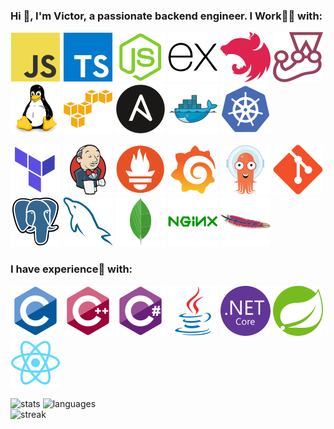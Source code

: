 ### Hi 👋, I'm Victor, a passionate backend engineer. I Work👨‍💻 with:

![javascript](assets/apps_tools/javascript.svg) 
![typescript](assets/apps_tools/typescript.svg)
![nodejs](assets/apps_tools/nodejs.svg)
![express](assets/apps_tools/express.svg)
![nestjs](assets/apps_tools/nestjs.svg)
![jest](assets/apps_tools/jest.svg)
![linux](assets/apps_tools/linux.svg)
![aws](assets/apps_tools/aws.svg)
![ansible](assets/apps_tools/ansible.svg)
![docker](assets/apps_tools/docker.svg)
![kubernetes](assets/apps_tools/kubernetes.svg)<br/>

![terraform](assets/apps_tools/terraform.svg)
![jenkins](assets/apps_tools/jenkins.svg)
![prometheus](assets/apps_tools/prometheus.svg)
![grafana](assets/apps_tools/grafana.svg)
![argocd](assets/apps_tools/argocd.svg)
![git](assets/apps_tools/git.svg)
![postgresql](assets/apps_tools/postgresql.svg)
![mysql](assets/apps_tools/mysql.svg)
![mongodb](assets/apps_tools/mongodb.svg)
![nginx](assets/apps_tools/nginx.svg)
![apache](assets/apps_tools/apache.svg)

### I have experience🚀 with:

![c](assets/apps_tools/c.svg)
![cplusplus](assets/apps_tools/cplusplus.svg)
![csharp](assets/apps_tools/csharp.svg)
![java](assets/apps_tools/java.svg)
![dotnetcore](assets/apps_tools/dotnetcore.svg)
![spring](assets/apps_tools/spring.svg)
![reactjs](assets/apps_tools/react.svg)<br/>

![stats](https://github-readme-stats.vercel.app/api?username=everman32&theme=github_dark&show_icons=true&count_private=true&hide_border=true&card_width=400px&line_height=20)
![languages](https://github-readme-stats.vercel.app/api/top-langs/?username=everman32&theme=github_dark&layout=compact&count_private=true&hide_border=true) <br/>
![streak](https://github-readme-streak-stats.herokuapp.com/?user=everman32&theme=github-dark&hide_border=true&dates=4C8EDA&ring=4C8EDA&stroke=1F6FEA&fire=EB5454)